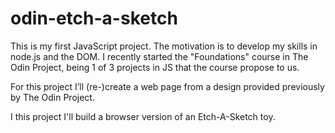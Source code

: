 # odin-etch-a-sketch
This is my first JavaScript project. The motivation is to develop my skills in node.js and the DOM. I recently started  the "Foundations" course in The Odin Project, being 1 of 3 projects in JS that the course propose to us. 

For this project I’ll (re-)create a web page from a design provided previously by The Odin Project.

I this project I'll build a browser version of an Etch-A-Sketch toy.

